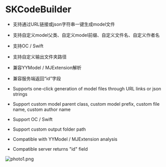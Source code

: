 
# SKCodeBuilder


- 支持通过URL链接或json字符串一键生成model文件
- 支持自定义model父类、自定义model前缀、自定义文件名、自定义作者名
- 支持OC / Swift
- 支持自定义输出文件夹路径
- 兼容YYModel / MJExtension解析
- 兼容服务端返回“id”字段

- Supports one-click generation of model files through URL links or json strings
- Support custom model parent class, custom model prefix, custom file name, custom author name
- Support OC / Swift
- Support custom output folder path
- Compatible with YYModel / MJExtension analysis
- Compatible server returns "id" field

![photo1.png](https://upload-images.jianshu.io/upload_images/1129777-cf955d251053c767.png?imageMogr2/auto-orient/strip%7CimageView2/2/w/1240)

